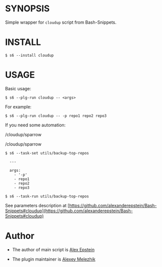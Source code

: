 # SYNOPSIS

Simple wrapper for `cloudup` script from Bash-Snippets.


# INSTALL

    $ s6 --install cloudup

# USAGE

Basic usage:

    $ s6 --plg-run cloudup -- <args>
    
For example:

    $ s6 --plg-run cloudup -- -p repo1 repo2 repo3

If you need some automation:

/cloudup/sparrow

/cloudup/sparrow

    $ s6 --task-set utils/backup-top-repos

      ---

      args:
        - '-p'
        - repo1
        - repo2
        - repo3

    $ s6 --task-run utils/backup-top-repos

See parameters description at [https://github.com/alexanderepstein/Bash-Snippets#cloudup](https://github.com/alexanderepstein/Bash-Snippets#cloudup)

# Author

* The author of main script is [Alex Epstein](https://github.com/alexanderepstein)

* The plugin maintainer is [Alexey Melezhik](https://github.com/melezhik/)



